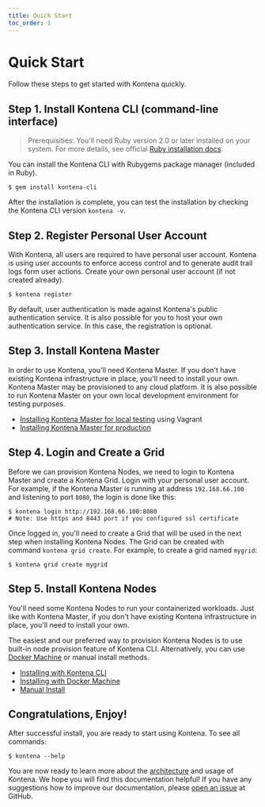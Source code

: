 ```yaml
---
title: Quick Start
toc_order: 1
---
```


# Quick Start

Follow these steps to get started with Kontena quickly.

## Step 1. Install Kontena CLI (command-line interface)

> Prerequisities: You'll need Ruby version 2.0 or later installed on your system. For more details, see official [Ruby installation docs](https://www.ruby-lang.org/en/documentation/installation/).

You can install the Kontena CLI with Rubygems package manager (included in Ruby).

```
$ gem install kontena-cli
```

After the installation is complete, you can test the installation by checking the Kontena CLI version `kontena -v`.

## Step 2. Register Personal User Account

With Kontena, all users are required to have personal user account. Kontena is using user accounts to enforce access control and to generate audit trail logs form user actions. Create your own personal user account (if not created already).

```
$ kontena register
```

By default, user authentication is made against Kontena's public authentication service. It is also possible for you to host your own authentication service. In this case, the registration is optional.

## Step 3. Install Kontena Master

In order to use Kontena, you'll need Kontena Master. If you don't have existing Kontena infrastructure in place, you'll need to install your own. Kontena Master may be provisioned to any cloud platform. It is also possible to run Kontena Master on your own local development environment for testing purposes.

* [Installing Kontena Master for local testing](installing/master-testing.md) using Vagrant
* [Installing Kontena Master for production](installing/master-production.md)

## Step 4. Login and Create a Grid

Before we can provision Kontena Nodes, we need to login to Kontena Master and create a Kontena Grid. Login with your personal user account. For example, if the Kontena Master is running at address `192.168.66.100` and listening to port `8080`, the login is done like this:

```
$ kontena login http://192.168.66.100:8080 
# Note: Use https and 8443 port if you configured ssl certificate
```

Once logged in, you'll need to create a Grid that will be used in the next step when installing Kontena Nodes. The Grid can be created with command `kontena grid create`. For example, to create a grid named `mygrid`:

```
$ kontena grid create mygrid
```

## Step 5. Install Kontena Nodes

You'll need some Kontena Nodes to run your containerized workloads. Just like with Kontena Master, if you don't have existing Kontena infrastructure in place, you'll need to install your own.

The easiest and our preferred way to provision Kontena Nodes is to use built-in node provision feature of Kontena CLI. Alternatively, you can use [Docker Machine](https://docs.docker.com/machine/) or manual install methods.

* [Installing with Kontena CLI](installing/nodes-cli.md)
* [Installing with Docker Machine](installing/nodes-docker-machine.md)
* [Manual Install](installing/nodes-manual.md)

## Congratulations, Enjoy!

After successful install, you are ready to start using Kontena. To see all commands:

```
$ kontena --help
```

You are now ready to learn more about the [architecture](../core-concepts/architecture.md) and usage of Kontena. We hope you will find this documentation helpful! If you have any suggestions how to improve our documentation, please [open an issue](https://github.com/kontena/kontena/issues) at GitHub.
